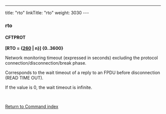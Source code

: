 ---
title: "rto"
linkTitle: "rto"
weight: 3030
---<span id="rto"></span>

### rto

#### CFTPROT

******[RTO =
{<u>260</u> &#124; n}]** {0..3600}****

Network monitoring timeout (expressed in seconds) excluding the protocol
connection/disconnection/break phase.

Corresponds to the wait timeout of a reply to an FPDU before disconnection
(READ TIME OUT).

If the value is 0, the wait timeout is infinite.

 

[Return to Command index](../../)

 

